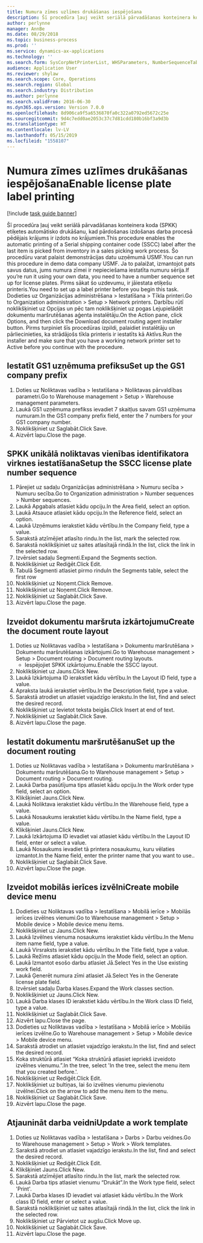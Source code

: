```yaml
---
title: Numura zīmes uzlīmes drukāšanas iespējošana
description: Šī procedūra ļauj veikt seriālā pārvadāšanas konteinera koda (SPKK) etiķetes automātisko drukāšanu, kad pārdošanas izdošanas darba procesā pēdējais krājums ir izdots no krājumiem.
author: perlynne
manager: AnnBe
ms.date: 08/29/2018
ms.topic: business-process
ms.prod: ''
ms.service: dynamics-ax-applications
ms.technology: ''
ms.search.form: SysCorpNetPrinterList, WHSParameters, NumberSequenceTableListPage, NumberSequenceDetails, WHSDocumentRoutingLayout, WHSDocumentRouting, WHSRFMenuItem, WHSRFMenu, WHSWorkTemplateTable
audience: Application User
ms.reviewer: shylaw
ms.search.scope: Core, Operations
ms.search.region: Global
ms.search.industry: Distribution
ms.author: perlynne
ms.search.validFrom: 2016-06-30
ms.dyn365.ops.version: Version 7.0.0
ms.openlocfilehash: 8d906ca9f5a6536870fa0c322a0792ed5672c25e
ms.sourcegitcommit: 9d4c7edd0ae2053c37c7d81cdd180b16bf3a9d3b
ms.translationtype: HT
ms.contentlocale: lv-LV
ms.lasthandoff: 05/15/2019
ms.locfileid: "1558107"
---
```

# <a name="enable-license-plate-label-printing"></a><span data-ttu-id="e30d5-103">Numura zīmes uzlīmes drukāšanas iespējošana</span><span class="sxs-lookup"><span data-stu-id="e30d5-103">Enable license plate label printing</span></span>

[!include [task guide banner](../../includes/task-guide-banner.md)]

<span data-ttu-id="e30d5-104">Šī procedūra ļauj veikt seriālā pārvadāšanas konteinera koda (SPKK) etiķetes automātisko drukāšanu, kad pārdošanas izdošanas darba procesā pēdējais krājums ir izdots no krājumiem.</span><span class="sxs-lookup"><span data-stu-id="e30d5-104">This procedure enables the automatic printing of a Serial shipping container code (SSCC) label after the last item is picked from inventory in a sales picking work process.</span></span> <span data-ttu-id="e30d5-105">Šo procedūru varat palaist demonstrācijas datu uzņēmumā USMF.</span><span class="sxs-lookup"><span data-stu-id="e30d5-105">You can run this procedure in demo data company USMF.</span></span> <span data-ttu-id="e30d5-106">Ja to palaižat, izmantojot pats savus datus, jums numura zīmei ir nepieciešama iestatīta numuru sērija.</span><span class="sxs-lookup"><span data-stu-id="e30d5-106">If you’re run it using your own data, you need to have a number sequence set up for license plates.</span></span> <span data-ttu-id="e30d5-107">Pirms sākat šo uzdevumu, ir jāiestata etiķešu printeris.</span><span class="sxs-lookup"><span data-stu-id="e30d5-107">You need to set up a label printer before you begin this task.</span></span> <span data-ttu-id="e30d5-108">Dodieties uz Organizācijas administrēšana > Iestatīšana > Tīkla printeri.</span><span class="sxs-lookup"><span data-stu-id="e30d5-108">Go to Organization administration > Setup > Network printers.</span></span> <span data-ttu-id="e30d5-109">Darbību rūtī noklikšķiniet uz Opcijas un pēc tam noklikšķiniet uz pogas Lejupielādēt dokumentu maršrutēšanas aģenta instalētāju.</span><span class="sxs-lookup"><span data-stu-id="e30d5-109">On the Action pane, click Options, and then click the Download document routing agent installer button.</span></span> <span data-ttu-id="e30d5-110">Pirms turpiniet šīs procedūras izpildi, palaidiet instalētāju un pārliecinieties, ka strādājošs tīkla printeris ir iestatīts kā Aktīvs.</span><span class="sxs-lookup"><span data-stu-id="e30d5-110">Run the installer and make sure that you have a working network printer set to Active before you continue with the procedure.</span></span>


## <a name="set-up-the-gs1-company-prefix"></a><span data-ttu-id="e30d5-111">Iestatīt GS1 uzņēmuma prefiksu</span><span class="sxs-lookup"><span data-stu-id="e30d5-111">Set up the GS1 company prefix</span></span>
1. <span data-ttu-id="e30d5-112">Doties uz Noliktavas vadība > Iestatīšana > Noliktavas pārvaldības parametri.</span><span class="sxs-lookup"><span data-stu-id="e30d5-112">Go to Warehouse management > Setup > Warehouse management parameters.</span></span>
2. <span data-ttu-id="e30d5-113">Laukā GS1 uzņēmuma prefikss ievadiet 7 skaitļus savam GS1 uzņēmuma numuram.</span><span class="sxs-lookup"><span data-stu-id="e30d5-113">In the GS1 company prefix field, enter the 7 numbers for your GS1 company number.</span></span>
3. <span data-ttu-id="e30d5-114">Noklikšķiniet uz Saglabāt.</span><span class="sxs-lookup"><span data-stu-id="e30d5-114">Click Save.</span></span>
4. <span data-ttu-id="e30d5-115">Aizvērt lapu.</span><span class="sxs-lookup"><span data-stu-id="e30d5-115">Close the page.</span></span>

## <a name="setup-the-sscc-license-plate-number-sequence"></a><span data-ttu-id="e30d5-116">SPKK unikālā noliktavas vienības identifikatora virknes iestatīšana</span><span class="sxs-lookup"><span data-stu-id="e30d5-116">Setup the SSCC license plate number sequence</span></span>
1. <span data-ttu-id="e30d5-117">Pārejiet uz sadaļu Organizācijas administrēšana > Numuru secība > Numuru secība.</span><span class="sxs-lookup"><span data-stu-id="e30d5-117">Go to Organization administration > Number sequences > Number sequences.</span></span>
2. <span data-ttu-id="e30d5-118">Laukā Apgabals atlasiet kādu opciju.</span><span class="sxs-lookup"><span data-stu-id="e30d5-118">In the Area field, select an option.</span></span>
3. <span data-ttu-id="e30d5-119">Laukā Atsauce atlasiet kādu opciju.</span><span class="sxs-lookup"><span data-stu-id="e30d5-119">In the Reference field, select an option.</span></span>
4. <span data-ttu-id="e30d5-120">Laukā Uzņēmums ierakstiet kādu vērtību.</span><span class="sxs-lookup"><span data-stu-id="e30d5-120">In the Company field, type a value.</span></span>
5. <span data-ttu-id="e30d5-121">Sarakstā atzīmējiet atlasīto rindu.</span><span class="sxs-lookup"><span data-stu-id="e30d5-121">In the list, mark the selected row.</span></span>
6. <span data-ttu-id="e30d5-122">Sarakstā noklikšķiniet uz saites atlasītajā rindā.</span><span class="sxs-lookup"><span data-stu-id="e30d5-122">In the list, click the link in the selected row.</span></span>
7. <span data-ttu-id="e30d5-123">Izvērsiet sadaļu Segmenti.</span><span class="sxs-lookup"><span data-stu-id="e30d5-123">Expand the Segments section.</span></span>
8. <span data-ttu-id="e30d5-124">Noklikšķiniet uz Rediģēt.</span><span class="sxs-lookup"><span data-stu-id="e30d5-124">Click Edit.</span></span>
9. <span data-ttu-id="e30d5-125">Tabulā Segmenti atlasiet pirmo rindu</span><span class="sxs-lookup"><span data-stu-id="e30d5-125">In the Segments table, select the first row</span></span>
10. <span data-ttu-id="e30d5-126">Noklikšķiniet uz Noņemt.</span><span class="sxs-lookup"><span data-stu-id="e30d5-126">Click Remove.</span></span>
11. <span data-ttu-id="e30d5-127">Noklikšķiniet uz Noņemt.</span><span class="sxs-lookup"><span data-stu-id="e30d5-127">Click Remove.</span></span>
12. <span data-ttu-id="e30d5-128">Noklikšķiniet uz Saglabāt.</span><span class="sxs-lookup"><span data-stu-id="e30d5-128">Click Save.</span></span>
13. <span data-ttu-id="e30d5-129">Aizvērt lapu.</span><span class="sxs-lookup"><span data-stu-id="e30d5-129">Close the page.</span></span>

## <a name="create-the-document-route-layout"></a><span data-ttu-id="e30d5-130">Izveidot dokumentu maršruta izkārtojumu</span><span class="sxs-lookup"><span data-stu-id="e30d5-130">Create the document route layout</span></span>
1. <span data-ttu-id="e30d5-131">Doties uz Noliktavas vadība > Iestatīšana > Dokumentu maršrutēšana > Dokumentu maršrutēšanas izkārtojumi.</span><span class="sxs-lookup"><span data-stu-id="e30d5-131">Go to Warehouse management > Setup > Document routing > Document routing layouts.</span></span>
    * <span data-ttu-id="e30d5-132">Iespējojiet SPKK izkārtojumu.</span><span class="sxs-lookup"><span data-stu-id="e30d5-132">Enable the SSCC layout.</span></span>  
2. <span data-ttu-id="e30d5-133">Noklikšķiniet uz Jauns.</span><span class="sxs-lookup"><span data-stu-id="e30d5-133">Click New.</span></span>
3. <span data-ttu-id="e30d5-134">Laukā Izkārtojuma ID ierakstiet kādu vērtību.</span><span class="sxs-lookup"><span data-stu-id="e30d5-134">In the Layout ID field, type a value.</span></span>
4. <span data-ttu-id="e30d5-135">Apraksta laukā ierakstiet vērtību.</span><span class="sxs-lookup"><span data-stu-id="e30d5-135">In the Description field, type a value.</span></span>
5. <span data-ttu-id="e30d5-136">Sarakstā atrodiet un atlasiet vajadzīgo ierakstu.</span><span class="sxs-lookup"><span data-stu-id="e30d5-136">In the list, find and select the desired record.</span></span>
6. <span data-ttu-id="e30d5-137">Noklikšķiniet uz Ievietot teksta beigās.</span><span class="sxs-lookup"><span data-stu-id="e30d5-137">Click Insert at end of text.</span></span>
7. <span data-ttu-id="e30d5-138">Noklikšķiniet uz Saglabāt.</span><span class="sxs-lookup"><span data-stu-id="e30d5-138">Click Save.</span></span>
8. <span data-ttu-id="e30d5-139">Aizvērt lapu.</span><span class="sxs-lookup"><span data-stu-id="e30d5-139">Close the page.</span></span>

## <a name="set-up-the-document-routing"></a><span data-ttu-id="e30d5-140">Iestatīt dokumentu maršrutēšanu</span><span class="sxs-lookup"><span data-stu-id="e30d5-140">Set up the document routing</span></span>
1. <span data-ttu-id="e30d5-141">Doties uz Noliktavas vadība > Iestatīšana > Dokumentu maršrutēšana > Dokumentu maršrutēšana.</span><span class="sxs-lookup"><span data-stu-id="e30d5-141">Go to Warehouse management > Setup > Document routing > Document routing.</span></span>
2. <span data-ttu-id="e30d5-142">Laukā Darba pasūtījuma tips atlasiet kādu opciju.</span><span class="sxs-lookup"><span data-stu-id="e30d5-142">In the Work order type field, select an option.</span></span>
3. <span data-ttu-id="e30d5-143">Klikšķiniet Jauns.</span><span class="sxs-lookup"><span data-stu-id="e30d5-143">Click New.</span></span>
4. <span data-ttu-id="e30d5-144">Laukā Noliktava ierakstiet kādu vērtību.</span><span class="sxs-lookup"><span data-stu-id="e30d5-144">In the Warehouse field, type a value.</span></span>
5. <span data-ttu-id="e30d5-145">Laukā Nosaukums ierakstiet kādu vērtību.</span><span class="sxs-lookup"><span data-stu-id="e30d5-145">In the Name field, type a value.</span></span>
6. <span data-ttu-id="e30d5-146">Klikšķiniet Jauns.</span><span class="sxs-lookup"><span data-stu-id="e30d5-146">Click New.</span></span>
7. <span data-ttu-id="e30d5-147">Laukā Izkārtojuma ID ievadiet vai atlasiet kādu vērtību.</span><span class="sxs-lookup"><span data-stu-id="e30d5-147">In the Layout ID field, enter or select a value.</span></span>
8. <span data-ttu-id="e30d5-148">Laukā Nosaukums ievadiet tā printera nosaukumu, kuru vēlaties izmantot.</span><span class="sxs-lookup"><span data-stu-id="e30d5-148">In the Name field, enter the printer name that you want to use..</span></span>
9. <span data-ttu-id="e30d5-149">Noklikšķiniet uz Saglabāt.</span><span class="sxs-lookup"><span data-stu-id="e30d5-149">Click Save.</span></span>
10. <span data-ttu-id="e30d5-150">Aizvērt lapu.</span><span class="sxs-lookup"><span data-stu-id="e30d5-150">Close the page.</span></span>

## <a name="create-mobile-device-menu"></a><span data-ttu-id="e30d5-151">Izveidot mobilās ierīces izvēlni</span><span class="sxs-lookup"><span data-stu-id="e30d5-151">Create mobile device menu</span></span>
1. <span data-ttu-id="e30d5-152">Dodieties uz Noliktavas vadība > Iestatīšana > Mobilā ierīce > Mobilās ierīces izvēlnes vienumi.</span><span class="sxs-lookup"><span data-stu-id="e30d5-152">Go to Warehouse management > Setup > Mobile device > Mobile device menu items.</span></span>
2. <span data-ttu-id="e30d5-153">Noklikšķiniet uz Jauns.</span><span class="sxs-lookup"><span data-stu-id="e30d5-153">Click New.</span></span>
3. <span data-ttu-id="e30d5-154">Laukā Izvēlnes vienuma nosaukums ierakstiet kādu vērtību.</span><span class="sxs-lookup"><span data-stu-id="e30d5-154">In the Menu item name field, type a value.</span></span>
4. <span data-ttu-id="e30d5-155">Laukā Virsraksts ierakstiet kādu vērtību.</span><span class="sxs-lookup"><span data-stu-id="e30d5-155">In the Title field, type a value.</span></span>
5. <span data-ttu-id="e30d5-156">Laukā Režīms atlasiet kādu opciju.</span><span class="sxs-lookup"><span data-stu-id="e30d5-156">In the Mode field, select an option.</span></span>
6. <span data-ttu-id="e30d5-157">Laukā Izmantot esošo darbu atlasiet Jā.</span><span class="sxs-lookup"><span data-stu-id="e30d5-157">Select Yes in the Use existing work field.</span></span>
7. <span data-ttu-id="e30d5-158">Laukā Ģenerēt numura zīmi atlasiet Jā.</span><span class="sxs-lookup"><span data-stu-id="e30d5-158">Select Yes in the Generate license plate field.</span></span>
8. <span data-ttu-id="e30d5-159">Izvērsiet sadaļu Darba klases.</span><span class="sxs-lookup"><span data-stu-id="e30d5-159">Expand the Work classes section.</span></span>
9. <span data-ttu-id="e30d5-160">Noklikšķiniet uz Jauns.</span><span class="sxs-lookup"><span data-stu-id="e30d5-160">Click New.</span></span>
10. <span data-ttu-id="e30d5-161">Laukā Darba klases ID ierakstiet kādu vērtību.</span><span class="sxs-lookup"><span data-stu-id="e30d5-161">In the Work class ID field, type a value.</span></span>
11. <span data-ttu-id="e30d5-162">Noklikšķiniet uz Saglabāt.</span><span class="sxs-lookup"><span data-stu-id="e30d5-162">Click Save.</span></span>
12. <span data-ttu-id="e30d5-163">Aizvērt lapu.</span><span class="sxs-lookup"><span data-stu-id="e30d5-163">Close the page.</span></span>
13. <span data-ttu-id="e30d5-164">Dodieties uz Noliktavas vadība > Iestatīšana > Mobilā ierīce > Mobilās ierīces izvēlne.</span><span class="sxs-lookup"><span data-stu-id="e30d5-164">Go to Warehouse management > Setup > Mobile device > Mobile device menu.</span></span>
14. <span data-ttu-id="e30d5-165">Sarakstā atrodiet un atlasiet vajadzīgo ierakstu.</span><span class="sxs-lookup"><span data-stu-id="e30d5-165">In the list, find and select the desired record.</span></span>
15. <span data-ttu-id="e30d5-166">Koka struktūrā atlasiet “Koka struktūrā atlasiet iepriekš izveidoto izvēlnes vienumu.”.</span><span class="sxs-lookup"><span data-stu-id="e30d5-166">In the tree, select 'In the tree, select the menu item that you created before.'.</span></span>
16. <span data-ttu-id="e30d5-167">Noklikšķiniet uz Rediģēt.</span><span class="sxs-lookup"><span data-stu-id="e30d5-167">Click Edit.</span></span>
17. <span data-ttu-id="e30d5-168">Noklikšķiniet uz bultiņas, lai šo izvēlnes vienumu pievienotu izvēlnei.</span><span class="sxs-lookup"><span data-stu-id="e30d5-168">Click on the arrow to add the menu item to the menu.</span></span>
18. <span data-ttu-id="e30d5-169">Noklikšķiniet uz Saglabāt.</span><span class="sxs-lookup"><span data-stu-id="e30d5-169">Click Save.</span></span>
19. <span data-ttu-id="e30d5-170">Aizvērt lapu.</span><span class="sxs-lookup"><span data-stu-id="e30d5-170">Close the page.</span></span>

## <a name="update-a-work-template"></a><span data-ttu-id="e30d5-171">Atjaunināt darba veidni</span><span class="sxs-lookup"><span data-stu-id="e30d5-171">Update a work template</span></span>
1. <span data-ttu-id="e30d5-172">Doties uz Noliktavas vadība > Iestatīšana > Darbs > Darbu veidnes.</span><span class="sxs-lookup"><span data-stu-id="e30d5-172">Go to Warehouse management > Setup > Work > Work templates.</span></span>
2. <span data-ttu-id="e30d5-173">Sarakstā atrodiet un atlasiet vajadzīgo ierakstu.</span><span class="sxs-lookup"><span data-stu-id="e30d5-173">In the list, find and select the desired record.</span></span>
3. <span data-ttu-id="e30d5-174">Noklikšķiniet uz Rediģēt.</span><span class="sxs-lookup"><span data-stu-id="e30d5-174">Click Edit.</span></span>
4. <span data-ttu-id="e30d5-175">Klikšķiniet Jauns.</span><span class="sxs-lookup"><span data-stu-id="e30d5-175">Click New.</span></span>
5. <span data-ttu-id="e30d5-176">Sarakstā atzīmējiet atlasīto rindu.</span><span class="sxs-lookup"><span data-stu-id="e30d5-176">In the list, mark the selected row.</span></span>
6. <span data-ttu-id="e30d5-177">Laukā Darba tips atlasiet vienumu “Drukāt”.</span><span class="sxs-lookup"><span data-stu-id="e30d5-177">In the Work type field, select 'Print'.</span></span>
7. <span data-ttu-id="e30d5-178">Laukā Darba klases ID ievadiet vai atlasiet kādu vērtību.</span><span class="sxs-lookup"><span data-stu-id="e30d5-178">In the Work class ID field, enter or select a value.</span></span>
8. <span data-ttu-id="e30d5-179">Sarakstā noklikšķiniet uz saites atlasītajā rindā.</span><span class="sxs-lookup"><span data-stu-id="e30d5-179">In the list, click the link in the selected row.</span></span>
9. <span data-ttu-id="e30d5-180">Noklikšķiniet uz Pārvietot uz augšu.</span><span class="sxs-lookup"><span data-stu-id="e30d5-180">Click Move up.</span></span>
10. <span data-ttu-id="e30d5-181">Noklikšķiniet uz Saglabāt.</span><span class="sxs-lookup"><span data-stu-id="e30d5-181">Click Save.</span></span>
11. <span data-ttu-id="e30d5-182">Aizvērt lapu.</span><span class="sxs-lookup"><span data-stu-id="e30d5-182">Close the page.</span></span>

